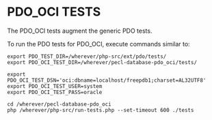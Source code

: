 # PDO_OCI TESTS

The PDO_OCI tests augment the generic PDO tests.

To run the PDO tests for PDO_OCI, execute commands similar to:

    export PDO_TEST_DIR=/wherever/php-src/ext/pdo/tests/
    export PDO_OCI_TEST_DIR=/wherever/pecl-database-pdo_oci/tests/

    export PDO_OCI_TEST_DSN='oci:dbname=localhost/freepdb1;charset=AL32UTF8'
    export PDO_OCI_TEST_USER=system
    export PDO_OCI_TEST_PASS=oracle

    cd /wherever/pecl-database-pdo_oci
    php /wherever/php-src/run-tests.php --set-timeout 600 ./tests
